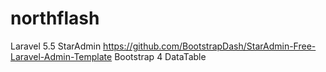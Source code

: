 # northflash

Laravel 5.5
StarAdmin https://github.com/BootstrapDash/StarAdmin-Free-Laravel-Admin-Template
Bootstrap 4
DataTable
